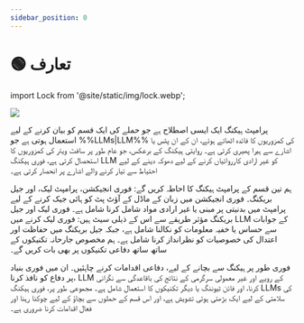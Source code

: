 ```yaml
---
sidebar_position: 0
---
```




# 🟢 تعارف

import Lock from '@site/static/img/lock.webp';

<div style={{textAlign: 'center'}}>
  <img src={Lock} style={{width:"30%"}}/>

</div>


پرامپٹ ہیکنگ ایک ایسی اصطلاح ہے جو حملے کی ایک قسم کو بیان کرنے کے لیے استعمال ہوتی ہے جو %%LLMs|LLM%% کی کمزوریوں کا فائدہ اٹھاتے ہوئے، ان کے ان پٹس یا اشارے سے ہیرا پھیری کرتی ہے۔ روایتی ہیکنگ کے برعکس، جو عام طور پر سافٹ ویئر کی کمزوریوں کا استحصال کرتی ہے، فوری ہیکنگ LLM کو غیر ارادی کارروائیاں کرنے کے لیے دھوکہ دینے کے لیے احتیاط سے تیار کرنے والے اشارے پر انحصار کرتی ہے۔

ہم تین قسم کے پرامپٹ ہیکنگ کا احاطہ کریں گے: فوری انجیکشن، پرامپٹ لیک، اور جیل بریکنگ۔ فوری انجیکشن میں زبان کے ماڈل کے آؤٹ پٹ کو ہائی جیک کرنے کے لیے پرامپٹ میں بدنیتی پر مبنی یا غیر ارادی مواد شامل کرنا شامل ہے۔ فوری لیک اور جیل بریکنگ مؤثر طریقے سے اس کے ذیلی سیٹ ہیں: فوری لیک کرنے میں LLM کے جوابات سے حساس یا خفیہ معلومات کو نکالنا شامل ہے، جبکہ جیل بریکنگ میں حفاظت اور اعتدال کی خصوصیات کو نظرانداز کرنا شامل ہے۔ ہم مخصوص جارحانہ تکنیکوں کے ساتھ ساتھ دفاعی تکنیکوں پر بھی بات کریں گے۔

فوری طور پر ہیکنگ سے بچانے کے لیے، دفاعی اقدامات کرنے چاہئیں۔ ان میں فوری بنیاد پر دفاع کو نافذ کرنا، LLM کے رویے اور غیر معمولی سرگرمی کے نتائج کی باقاعدگی سے نگرانی کرنا، اور فائن ٹیوننگ یا دیگر تکنیکوں کا استعمال شامل ہے۔ مجموعی طور پر، فوری ہیکنگ LLMs کی سلامتی کے لیے ایک بڑھتی ہوئی تشویش ہے، اور اس قسم کے حملوں سے بچاؤ کے لیے چوکنا رہنا اور فعال اقدامات کرنا ضروری ہے۔